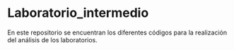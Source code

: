 # Laboratorio_intermedio
En este repositorio se encuentran los diferentes códigos para la realización del análisis de los laboratorios.
